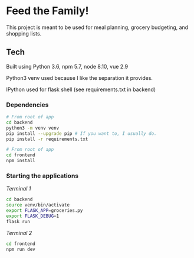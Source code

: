 # Feed the Family! #

This project is meant to be used for meal planning, grocery budgeting, and shopping lists.

## Tech ##

Built using Python 3.6, npm 5.7, node 8.10, vue 2.9

Python3 venv used because I like the separation it provides.

IPython used for flask shell (see requirements.txt in backend)

### Dependencies ###

```bash
# From root of app
cd backend
python3 -m venv venv
pip install --upgrade pip # If you want to, I usually do.
pip install -r requirements.txt

# From root of app
cd frontend
npm install
```

### Starting the applications ###

*Terminal 1*
```bash
cd backend
source venv/bin/activate
export FLASK_APP=groceries.py
export FLASK_DEBUG=1
flask run
```

*Terminal 2*
```bash
cd frontend
npm run dev
```
